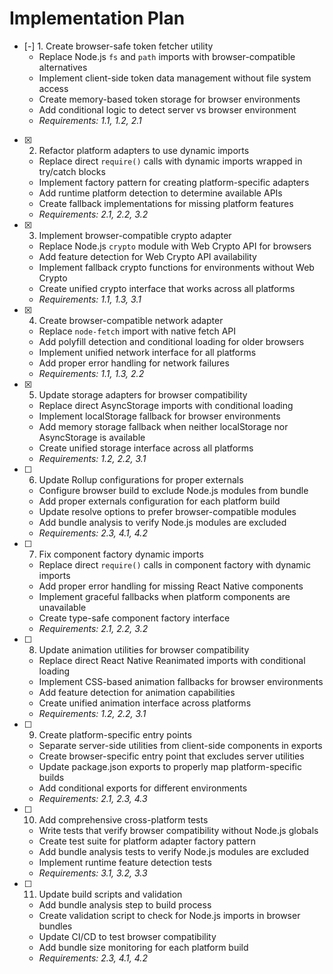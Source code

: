 # Implementation Plan

- [-] 1. Create browser-safe token fetcher utility
  - Replace Node.js `fs` and `path` imports with browser-compatible alternatives
  - Implement client-side token data management without file system access
  - Create memory-based token storage for browser environments
  - Add conditional logic to detect server vs browser environment
  - _Requirements: 1.1, 1.2, 2.1_

- [x] 2. Refactor platform adapters to use dynamic imports
  - Replace direct `require()` calls with dynamic imports wrapped in try/catch blocks
  - Implement factory pattern for creating platform-specific adapters
  - Add runtime platform detection to determine available APIs
  - Create fallback implementations for missing platform features
  - _Requirements: 2.1, 2.2, 3.2_

- [x] 3. Implement browser-compatible crypto adapter
  - Replace Node.js `crypto` module with Web Crypto API for browsers
  - Add feature detection for Web Crypto API availability
  - Implement fallback crypto functions for environments without Web Crypto
  - Create unified crypto interface that works across all platforms
  - _Requirements: 1.1, 1.3, 3.1_

- [x] 4. Create browser-compatible network adapter
  - Replace `node-fetch` import with native fetch API
  - Add polyfill detection and conditional loading for older browsers
  - Implement unified network interface for all platforms
  - Add proper error handling for network failures
  - _Requirements: 1.1, 1.3, 2.2_

- [x] 5. Update storage adapters for browser compatibility
  - Replace direct AsyncStorage imports with conditional loading
  - Implement localStorage fallback for browser environments
  - Add memory storage fallback when neither localStorage nor AsyncStorage is available
  - Create unified storage interface across all platforms
  - _Requirements: 1.2, 2.2, 3.1_

- [ ] 6. Update Rollup configurations for proper externals
  - Configure browser build to exclude Node.js modules from bundle
  - Add proper externals configuration for each platform build
  - Update resolve options to prefer browser-compatible modules
  - Add bundle analysis to verify Node.js modules are excluded
  - _Requirements: 2.3, 4.1, 4.2_

- [ ] 7. Fix component factory dynamic imports
  - Replace direct `require()` calls in component factory with dynamic imports
  - Add proper error handling for missing React Native components
  - Implement graceful fallbacks when platform components are unavailable
  - Create type-safe component factory interface
  - _Requirements: 2.1, 2.2, 3.2_

- [ ] 8. Update animation utilities for browser compatibility
  - Replace direct React Native Reanimated imports with conditional loading
  - Implement CSS-based animation fallbacks for browser environments
  - Add feature detection for animation capabilities
  - Create unified animation interface across platforms
  - _Requirements: 1.2, 2.2, 3.1_

- [ ] 9. Create platform-specific entry points
  - Separate server-side utilities from client-side components in exports
  - Create browser-specific entry point that excludes server utilities
  - Update package.json exports to properly map platform-specific builds
  - Add conditional exports for different environments
  - _Requirements: 2.1, 2.3, 4.3_

- [ ] 10. Add comprehensive cross-platform tests
  - Write tests that verify browser compatibility without Node.js globals
  - Create test suite for platform adapter factory pattern
  - Add bundle analysis tests to verify Node.js modules are excluded
  - Implement runtime feature detection tests
  - _Requirements: 3.1, 3.2, 3.3_

- [ ] 11. Update build scripts and validation
  - Add bundle analysis step to build process
  - Create validation script to check for Node.js imports in browser bundles
  - Update CI/CD to test browser compatibility
  - Add bundle size monitoring for each platform build
  - _Requirements: 2.3, 4.1, 4.2_
